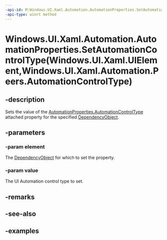 ```yaml
---
-api-id: M:Windows.UI.Xaml.Automation.AutomationProperties.SetAutomationControlType(Windows.UI.Xaml.UIElement,Windows.UI.Xaml.Automation.Peers.AutomationControlType)
-api-type: winrt method
---
```


# Windows.UI.Xaml.Automation.AutomationProperties.SetAutomationControlType(Windows.UI.Xaml.UIElement,Windows.UI.Xaml.Automation.Peers.AutomationControlType)

<!--
public static void SetAutomationControlType (Windows.UI.Xaml.UIElement element, Windows.UI.Xaml.Automation.Peers.AutomationControlType value);
-->

## -description

Sets the value of the [AutomationProperties.AutomationControlType](automationproperties_automationcontroltype.md) attached property for the specified [DependencyObject](../windows.ui.xaml/dependencyobject.md).

## -parameters

### -param element

The [DependencyObject](../windows.ui.xaml/dependencyobject.md) for which to set the property.

### -param value

The UI Automation control type to set.

## -remarks

## -see-also

## -examples

